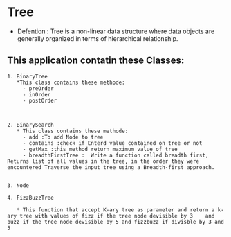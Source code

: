 # Tree 

* Defention :
   Tree is a non-linear data structure where data objects are generally organized in terms of hierarchical relationship.

## This application contatin these Classes:
    1. BinaryTree
       *This class contains these methode:
         - preOrder
         - inOrder
         - postOrder



    2. BinarySearch
       * This class contains these methode:
         - add :To add Node to tree
         - contains :check if Enterd value contained on tree or not
         - getMax :this method return maximum value of tree
         - breadthFirstTree :  Write a function called breadth first, Returns list of all values in the tree, in the order they were encountered Traverse the input tree using a Breadth-first approach.

    
    3. Node

    4. FizzBuzzTree

       * This function that accept K-ary tree as parameter and return a k-ary tree with values of fizz if the tree node devisible by 3    and buzz if the tree node devisible by 5 and fizzbuzz if divisble by 3 and 5

